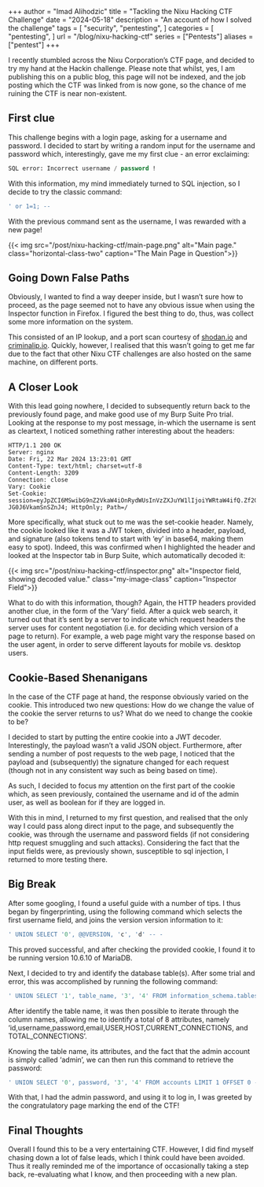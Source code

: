 +++
author = "Imad Alihodzic"
title = "Tackling the Nixu Hacking CTF Challenge"
date = "2024-05-18"
description = "An account of how I solved the challenge"
tags = [
    "security",
    "pentesting",
]
categories = [
    "pentesting",
]
url = "/blog/nixu-hacking-ctf"
series = ["Pentests"]
aliases = ["pentest"]
+++

I recently stumbled across the Nixu Corporation’s CTF page, and decided to try my hand at the Hackin challenge. 
Please note that whilst, yes, I am publishing this on a public blog, this page will not be indexed, and the job posting which the CTF was linked from is now gone, so the chance of me ruining the CTF is near non-existent.

<!--more-->
## First clue
This challenge begins with a login page, asking for a username and password. I decided to start by writing a random input for the username and password which, interestingly, gave me my first clue - an error exclaiming:

``` SQL
SQL error: Incorrect username / password !
```
With this information, my mind immediately turned to SQL injection, so I decide to try the classic command:
 
``` SQL
' or 1=1; --
```
With the previous command sent as the username, I was rewarded with a new page! 

{{< img src="/post/nixu-hacking-ctf/main-page.png" alt="Main page." class="horizontal-class-two" caption="The Main Page in Question">}}


## Going Down False Paths

Obviously, I wanted to find a way deeper inside, but I wasn’t sure how to proceed, as the page seemed not to have any obvious issue when using the Inspector function in Firefox. I figured the best thing to do, thus, was collect some more information on the system. 

This consisted of an IP lookup, and a port scan courtesy of [shodan.io](https://www.shodan.io) and [criminalip.io](https://www.criminalip.io). Quickly, however, I realised that this wasn’t going to get me far due to the fact that other Nixu CTF challenges are also hosted on the same machine, on different ports. 

## A Closer Look 
With this lead going nowhere, I decided to subsequently return back to the previously found page, and make good use of my Burp Suite Pro trial. Looking at the response to my post message, in-which the username is sent as cleartext, I noticed something rather interesting about the headers: 

``` http 
HTTP/1.1 200 OK
Server: nginx
Date: Fri, 22 Mar 2024 13:23:01 GMT
Content-Type: text/html; charset=utf-8
Content-Length: 3209
Connection: close
Vary: Cookie
Set-Cookie: session=eyJpZCI6MSwibG9nZ2VkaW4iOnRydWUsInVzZXJuYW1lIjoiYWRtaW4ifQ.Zf2GNQ.Goy6u9Pc6z-JG0J6VkamSnSZnJ4; HttpOnly; Path=/
```
More specifically, what stuck out to me was the set-cookie header. Namely, the cookie looked like it was a JWT token, divided into a header, payload, and signature (also tokens tend to start with ‘ey’ in base64, making them easy to spot). 
Indeed, this was confirmed when I highlighted the header and looked at the Inspector tab in Burp Suite, which automatically decoded it: 

{{< img src="/post/nixu-hacking-ctf/inspector.png" alt="Inspector field, showing decoded value." class="my-image-class" caption="Inspector Field">}}

What to do with this information, though? Again, the HTTP headers provided another clue, in the form of the ‘Vary’ field. 
After a quick web search, it turned out that it’s sent by a server to indicate which request headers the server uses for content negotiation (i.e. for deciding which version of a page to return). For example, a web page might vary the response based on the user agent, in order to serve different layouts for mobile vs. desktop users. 

## Cookie-Based Shenanigans 

In the case of the CTF page at hand, the response obviously varied on the cookie. This introduced two new questions: 
How do we change the value of the cookie the server returns to us?
What do we need to change the cookie to be? 

I decided to start by putting the entire cookie into a JWT decoder. Interestingly, the payload wasn’t a valid JSON object. Furthermore, after sending a number of post requests to the web page, I noticed that the payload and (subsequently) the signature changed for each request (though not in any consistent way such as being based on time). 

As such, I decided to focus my attention on the first part of the cookie which, as seen previously, contained the username and id of the admin user, as well as boolean for if they are logged in. 

With this in mind, I returned to my first question, and realised that the only way I could pass along  direct input to the page, and subsequently the cookie, was through the username and password fields (if not considering http request smuggling and such attacks). 
Considering the fact that the input fields were, as previously shown, susceptible to sql injection, I returned to more testing there. 

## Big Break 
After some googling, I found a useful guide with a number of tips. I thus began by fingerprinting, using the following command which selects the first username field, and joins the version version information to it: 
``` sql
' UNION SELECT '0', @@VERSION, 'c', 'd' -- -
```
This proved successful, and after checking the provided cookie, I found it to be running version 10.6.10 of MariaDB. 

Next, I decided to try and identify the database table(s). After some trial and error, this was accomplished by running the following command: 
``` sql
' UNION SELECT '1', table_name, '3', '4' FROM information_schema.tables WHERE table_schema = database() -- -
```
After identify the table name, it was then possible to iterate through the column names, allowing me to identify a total of 8 attributes, namely ‘id,username,password,email,USER,HOST,CURRENT_CONNECTIONS, and TOTAL_CONNECTIONS’. 

Knowing the table name, its attributes, and the fact that the admin account is simply called ‘admin’, we can then run this command to retrieve the password: 
``` sql
' UNION SELECT '0', password, '3', '4' FROM accounts LIMIT 1 OFFSET 0 -- -
```
With that, I had the admin password, and using it to log in, I was greeted by the congratulatory page marking the end of the CTF!

## Final Thoughts 
Overall I found this to be a very entertaining CTF. However, I did find myself chasing down a lot of false leads, which I think could have been avoided. Thus it really reminded me of the importance of occasionally taking a step back, re-evaluating what I know, and then proceeding with a new plan.
